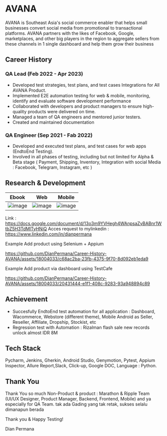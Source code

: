 # AVANA
AVANA is Southeast Asia's social commerce enabler that helps small businesses convert social media from promotional to transactional platforms. AVANA partners with the likes of Facebook, Google, marketplaces, and other big players in the region to aggregate sellers from these channels in 1 single dashboard and help them grow their business

## Career History

### QA Lead (Feb 2022 - Apr 2023)
- Developed test strategies, test plans, and test cases Integrations for All AVANA Product.
- Implemented E2E automation testing for web & mobile, monitoring, identify and evaluate software development performance
- Collaborated with developers and product managers to ensure high-quality products were delivered on time.
- Managed a team of QA engineers and mentored junior testers.
- Created and maintained documentation

### QA Engineer (Sep 2021 - Fab 2022)
- Developed and executed test plans, and test cases for web apps (EndtoEnd Testing).
- Involved in all phases of testing, including but not limited for Alpha & Beta stage ( Payment, Shipping, Inventory, Integration with social Media : Facebook, Telegram, Instagram, etc )

## Research & Development

| Ebook        | Web           | Mobile            |
|--------------|---------------|-------------------|
| ![image](https://github.com/DianPermana/Career-History-AVANA/assets/18004033/c4d07e37-e8b1-4466-a69a-9434677069b4) | ![image](https://github.com/DianPermana/Career-History-AVANA/assets/18004033/6cc9e7e3-bee9-47ed-879c-7bf79b523cfb) | ![image](https://github.com/DianPermana/Career-History-AVANA/assets/18004033/af01b17c-8060-4e49-ad4c-63dd0735489c)

Link : https://docs.google.com/document/d/13o3m9YVHegh4WAnpsaZyBABnr1WtbZ5H3TdMlTyHNiQ Acces request to mylinkedin : https://www.linkedin.com/in/dianpermana

Example Add product using Selenium + Appium

https://github.com/DianPermana/Career-History-AVANA/assets/18004033/c68ac2ba-23fb-4375-9f70-8d092eb1eda9

Example Add product via dashboard using TestCafe

https://github.com/DianPermana/Career-History-AVANA/assets/18004033/20431444-e1f1-408c-9283-93a948894c89

## Achievement
- Succesfully EndtoEnd test automation for all application : Dashboard, Wacommerce, Webstore (different theme), Mobile Android as Seller, Reseller, Affiliate, Dropship, Stockist, etc
- Regression test with Automation : Rizalman flash sale new records unlock almost IDR 8M


## Tech Stack
Pycharm, Jenkins, Gherkin, Android Studio, Genymotion, Pytest, Appium Inspector, Allure Report,Slack, Click-up, Google DOC, Language : Python.


## Thank You
Thank You so much Non-Product & product : Marathon & Ripple Team (UI/UX Designer, Product Manager, Backend, Frontend, Mobile) and ya especially for QA Team. tak ada Gading yang tak retak, sukses selalu dimanapun berada


Thank you & Happy Testing!

Dian Permana
